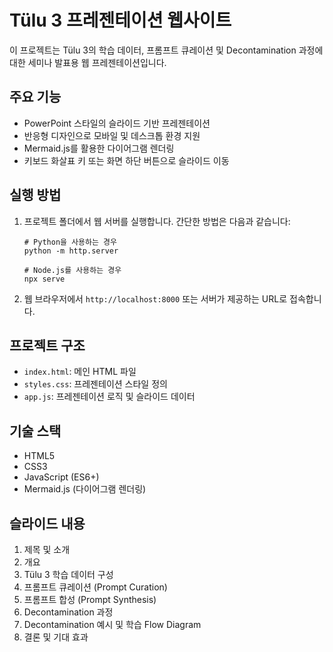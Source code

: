# Tülu 3 프레젠테이션 웹사이트

이 프로젝트는 Tülu 3의 학습 데이터, 프롬프트 큐레이션 및 Decontamination 과정에 대한 세미나 발표용 웹 프레젠테이션입니다.

## 주요 기능

- PowerPoint 스타일의 슬라이드 기반 프레젠테이션
- 반응형 디자인으로 모바일 및 데스크톱 환경 지원
- Mermaid.js를 활용한 다이어그램 렌더링
- 키보드 화살표 키 또는 화면 하단 버튼으로 슬라이드 이동

## 실행 방법

1. 프로젝트 폴더에서 웹 서버를 실행합니다. 간단한 방법은 다음과 같습니다:

   ```
   # Python을 사용하는 경우
   python -m http.server

   # Node.js를 사용하는 경우
   npx serve
   ```

2. 웹 브라우저에서 `http://localhost:8000` 또는 서버가 제공하는 URL로 접속합니다.

## 프로젝트 구조

- `index.html`: 메인 HTML 파일
- `styles.css`: 프레젠테이션 스타일 정의
- `app.js`: 프레젠테이션 로직 및 슬라이드 데이터

## 기술 스택

- HTML5
- CSS3
- JavaScript (ES6+)
- Mermaid.js (다이어그램 렌더링)

## 슬라이드 내용

1. 제목 및 소개
2. 개요
3. Tülu 3 학습 데이터 구성
4. 프롬프트 큐레이션 (Prompt Curation)
5. 프롬프트 합성 (Prompt Synthesis)
6. Decontamination 과정
7. Decontamination 예시 및 학습 Flow Diagram
8. 결론 및 기대 효과 